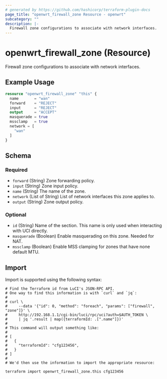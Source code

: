 ```yaml
---
# generated by https://github.com/hashicorp/terraform-plugin-docs
page_title: "openwrt_firewall_zone Resource - openwrt"
subcategory: ""
description: |-
  Firewall zone configurations to associate with network interfaces.
---
```


# openwrt_firewall_zone (Resource)

Firewall zone configurations to associate with network interfaces.

## Example Usage

```terraform
resource "openwrt_firewall_zone" "this" {
  name       = "wan"
  forward    = "REJECT"
  input      = "REJECT"
  output     = "ACCEPT"
  masquerade = true
  mssclamp   = true
  network = [
    "wan"
  ]
}
```

<!-- schema generated by tfplugindocs -->
## Schema

### Required

- `forward` (String) Zone forwarding policy.
- `input` (String) Zone input policy.
- `name` (String) The name of the zone.
- `network` (List of String) List of network interfaces this zone applies to.
- `output` (String) Zone output policy.

### Optional

- `id` (String) Name of the section. This name is only used when interacting with UCI directly.
- `masquerade` (Boolean) Enable masquerading on this zone. Needed for NAT.
- `mssclamp` (Boolean) Enable MSS clamping for zones that have none default MTU.

## Import

Import is supported using the following syntax:

```shell
# Find the Terraform id from LuCI's JSON-RPC API.
# One way to find this information is with `curl` and `jq`:
#
# curl \
#     --data '{"id": 0, "method": "foreach", "params": ["firewall", "zone"]}' \
#     http://192.168.1.1/cgi-bin/luci/rpc/uci?auth=$AUTH_TOKEN \
#     | jq '.result | map({terraformId: .[".name"]})'
#
# This command will output something like:
#
# [
#   {
#     "terraformId": "cfg123456",
#   }
# ]
#
# We'd then use the information to import the appropriate resource:

terraform import openwrt_firewall_zone.this cfg123456
```

